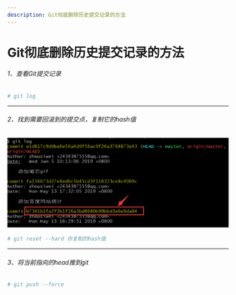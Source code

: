 ```yaml
---
description: Git彻底删除历史提交记录的方法
---
```


# Git彻底删除历史提交记录的方法

###### 1、查看Git提交记录
```bash
# git log
```

--------
###### 2、找到需要回滚到的提交点，复制它的hash值

![](/assets/jianshu/2743275-f79de5b6d7280d81.png)

```bash
# git reset --hard 你复制的hash值
```
--------
###### 3、将当前指向的head推到git
```bash
# git push --force
```
